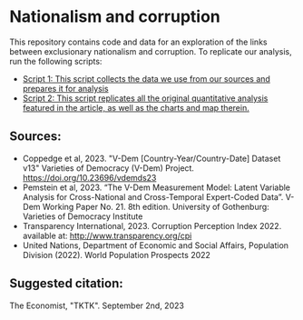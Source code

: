 # Nationalism and corruption

This repository contains code and data for an exploration of the links between exclusionary nationalism and corruption. To replicate our analysis, run the following scripts:

* [Script 1: This script collects the data we use from our sources and prepares it for analysis](./scripts/01.get_data.R)
* [Script 2: This script replicates all the original quantitative analysis featured in the article, as well as the charts and map therein.](./scripts/02.analysis.R)

## Sources:
* Coppedge et al, 2023. "V-Dem [Country-Year/Country-Date] Dataset v13" Varieties of Democracy (V-Dem) Project. https://doi.org/10.23696/vdemds23
* Pemstein et al, 2023. “The V-Dem Measurement Model: Latent Variable Analysis for Cross-National and Cross-Temporal Expert-Coded Data”. V-Dem Working Paper No. 21. 8th edition. University of Gothenburg: Varieties of Democracy Institute
* Transparency International, 2023. Corruption Perception Index 2022. available at: http://www.transparency.org/cpi
* United Nations, Department of Economic and Social Affairs, Population Division (2022). World Population Prospects 2022

## Suggested citation:
The Economist, "TKTK". September 2nd, 2023
